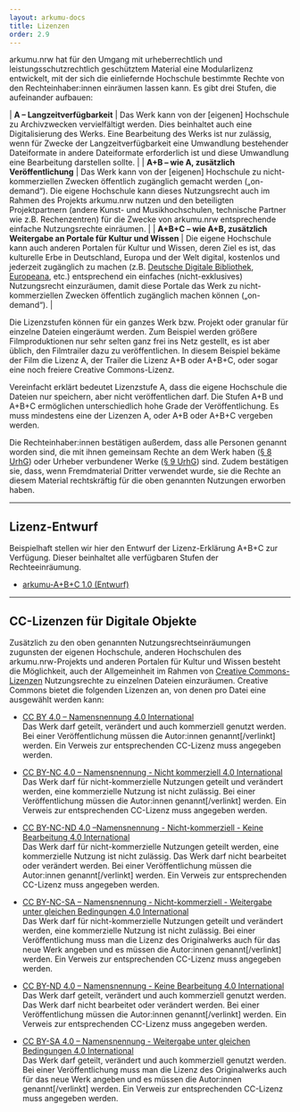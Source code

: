 ```yaml
---
layout: arkumu-docs
title: Lizenzen
order: 2.9
---
```


arkumu.nrw hat für den Umgang mit urheberrechtlich und leistungsschutzrechtlich geschütztem Material eine Modularlizenz entwickelt, mit der sich die einliefernde Hochschule bestimmte Rechte von den Rechteinhaber:innen einräumen lassen kann. Es gibt drei Stufen, die aufeinander aufbauen:

| **A – Langzeitverfügbarkeit** | Das Werk kann von der [eigenen] Hochschule zu Archivzwecken vervielfältigt werden. Dies beinhaltet auch eine Digitalisierung des Werks. Eine Bearbeitung des Werks ist nur zulässig, wenn für Zwecke der Langzeitverfügbarkeit eine Umwandlung bestehender Dateiformate in andere Dateiformate erforderlich ist und diese Umwandlung eine Bearbeitung darstellen sollte. |
| **A+B – wie A, zusätzlich Veröffentlichung** | Das Werk kann von der [eigenen] Hochschule zu nicht-kommerziellen Zwecken öffentlich zugänglich gemacht werden („on-demand“). Die eigene Hochschule kann dieses Nutzungsrecht auch im Rahmen des Projekts arkumu.nrw nutzen und den beteiligten Projektpartnern (andere Kunst- und Musikhochschulen, technische Partner wie z.B. Rechenzentren) für die Zwecke von arkumu.nrw entsprechende einfache Nutzungsrechte einräumen. |
| **A+B+C – wie A+B, zusätzlich Weitergabe an Portale für Kultur und Wissen** | Die eigene Hochschule kann auch anderen Portalen für Kultur und Wissen, deren Ziel es ist, das kulturelle Erbe in Deutschland, Europa und der Welt digital, kostenlos und jederzeit zugänglich zu machen (z.B. [Deutsche Digitale Bibliothek](https://www.deutsche-digitale-bibliothek.de/), [Europeana](https://www.europeana.eu/de), etc.) entsprechend ein einfaches (nicht-exklusives) Nutzungsrecht einzuräumen, damit diese Portale das Werk zu nicht-kommerziellen Zwecken öffentlich zugänglich machen können („on-demand“). |

Die Lizenzstufen können für ein ganzes Werk bzw. Projekt oder granular für einzelne Dateien eingeräumt werden. Zum Beispiel werden größere Filmproduktionen nur sehr selten ganz frei ins Netz gestellt, es ist aber üblich, den Filmtrailer dazu zu veröffentlichen. In diesem Beispiel bekäme der Film die Lizenz A, der Trailer die Lizenz A+B oder A+B+C, oder sogar eine noch freiere Creative Commons-Lizenz.

Vereinfacht erklärt bedeutet Lizenzstufe A, dass die eigene Hochschule die Dateien nur speichern, aber nicht veröffentlichen darf. Die Stufen A+B und A+B+C ermöglichen unterschiedlich hohe Grade der Veröffentlichung. Es muss mindestens eine der Lizenzen A, oder A+B oder A+B+C vergeben werden. 

Die Rechteinhaber:innen bestätigen außerdem, dass alle Personen genannt worden sind, die mit ihnen gemeinsam Rechte an dem Werk haben ([§ 8 UrhG](https://www.gesetze-im-internet.de/urhg/__8.html)) oder Urheber verbundener Werke ([§ 9 UrhG](https://www.gesetze-im-internet.de/urhg/__9.html)) sind. Zudem bestätigen sie, dass, wenn Fremdmaterial Dritter verwendet wurde, sie die Rechte an diesem Material rechtskräftig für die oben genannten Nutzungen erworben haben. 

----

## Lizenz-Entwurf

Beispielhaft stellen wir hier den Entwurf der Lizenz-Erklärung A+B+C zur Verfügung. Dieser beinhaltet alle verfügbaren Stufen der Rechteeinräumung. 

  * [arkumu-A+B+C 1.0 (Entwurf)](/ressourcen/lizenzen/arkumu-a+b+c-1.0-entwurf)

----

## CC-Lizenzen für Digitale Objekte


Zusätzlich zu den oben genannten Nutzungsrechtseinräumungen zugunsten der eigenen Hochschule, anderen Hochschulen des arkumu.nrw-Projekts und anderen Portalen für Kultur und Wissen besteht die Möglichkeit, auch der Allgemeinheit im Rahmen von [Creative Commons-Lizenzen](https://creativecommons.org/) Nutzungsrechte zu  einzelnen Dateien einzuräumen. Creative Commons bietet die folgenden Lizenzen an, von denen pro Datei eine ausgewählt werden kann:

  * [CC BY 4.0 – Namensnennung 4.0 International](https://creativecommons.org/licenses/by/4.0/deed.de)\
  Das Werk darf geteilt, verändert und auch kommerziell genutzt werden.  Bei einer Veröffentlichung müssen die Autor:innen genannt[/verlinkt] werden. Ein Verweis zur entsprechenden CC-Lizenz muss angegeben werden.
  
  * [CC BY-NC 4.0 – Namensnennung - Nicht kommerziell 4.0 International](https://creativecommons.org/licenses/by-nc/4.0/deed.de)\
  Das Werk darf für nicht-kommerzielle Nutzungen geteilt und  verändert werden, eine kommerzielle Nutzung ist nicht zulässig.  Bei einer Veröffentlichung müssen die Autor:innen genannt[/verlinkt] werden. Ein Verweis zur entsprechenden CC-Lizenz muss angegeben werden.
  
   * [CC BY-NC-ND 4.0 –Namensnennung - Nicht-kommerziell - Keine Bearbeitung 4.0 International](https://creativecommons.org/licenses/by-nc-nd/4.0/deed.de)\
  Das Werk darf für nicht-kommerzielle Nutzungen geteilt werden, eine kommerzielle Nutzung ist nicht zulässig.  Das Werk darf nicht bearbeitet oder verändert werden. Bei einer Veröffentlichung müssen die Autor:innen genannt[/verlinkt] werden. Ein Verweis zur entsprechenden CC-Lizenz muss angegeben werden.
  
  * [CC BY-NC-SA – Namensnennung - Nicht-kommerziell - Weitergabe unter gleichen Bedingungen 4.0 International](https://creativecommons.org/licenses/by-nc-sa/4.0/deed.de)\
Das Werk darf für nicht-kommerzielle Nutzungen geteilt und  verändert werden, eine kommerzielle Nutzung ist nicht zulässig.  Bei einer Veröffentlichung muss man die Lizenz des Originalwerks auch für das neue Werk angeben und es müssen die Autor:innen genannt[/verlinkt] werden. Ein Verweis zur entsprechenden CC-Lizenz muss angegeben werden.

  * [CC BY-ND 4.0 – Namensnennung - Keine Bearbeitung 4.0 International](https://creativecommons.org/licenses/by-nd/4.0/deed.de)\
  Das Werk darf geteilt, verändert und auch kommerziell genutzt werden. Das Werk darf nicht bearbeitet oder verändert werden.  Bei einer Veröffentlichung müssen die Autor:innen genannt[/verlinkt] werden. Ein Verweis zur entsprechenden CC-Lizenz muss angegeben werden.
 
  * [CC BY-SA 4.0 – Namensnennung - Weitergabe unter gleichen Bedingungen 4.0 International](https://creativecommons.org/licenses/by-sa/4.0/deed.de)\
Das Werk darf geteilt, verändert und auch kommerziell genutzt werden.  Bei einer Veröffentlichung muss man die Lizenz des Originalwerks auch für das neue Werk angeben und es müssen die Autor:innen genannt[/verlinkt] werden.  Ein Verweis zur entsprechenden CC-Lizenz muss angegeben werden.

